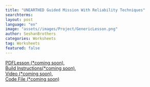 ```yaml
---
title: "UNEARTHED Guided Mission With Reliability Techniques"
searchterms:
layout: post
language: "en"
image: "assets//images/Project/GenericLesson.png"
author: SeshanBrothers
categories: Worksheets
tag: Worksheets
featured: false
---
```

<a href="/translations/en-us/Worksheets/2024FLLTutorials-GuidedMission.pdf">PDFLesson (*coming soon)</a>,<br>
<a href="/translations/en-us/Worksheets/2024FLLTutorials-CoopBotAttachment.pdf">Build Instructions(*coming soon)</a>,<br>
<a href="">Video (*coming soon)</a>,<br>
<a href="">Code File (*coming soon)</a>
